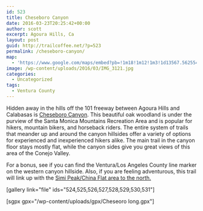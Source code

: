 ```yaml
---
id: 523
title: Cheseboro Canyon
date: 2016-03-23T20:25:42+00:00
author: scott
excerpt: Agoura Hills, Ca
layout: post
guid: http://trailcoffee.net/?p=523
permalink: /cheseboro-canyon/
map:
  - 'https://www.google.com/maps/embed?pb=!1m18!1m12!1m3!1d13567.56255418007!2d-118.7396335300624!3d34.15626281469889!2m3!1f0!2f0!3f0!3m2!1i1024!2i768!4f13.1!3m3!1m2!1s0x80e826ce7c11c117%3A0xc5a886a28e32bbd7!2s5794+Chesebro+Rd%2C+Agoura+Hills%2C+CA+91301!5e1!3m2!1sen!2sus!4v1467000478017'
image: /wp-content/uploads/2016/03/IMG_3121.jpg
categories:
  - Uncategorized
tags:
  - Ventura County
---
```

Hidden away in the hills off the 101 freeway between Agoura Hills and Calabasas is <a href="http://www.nps.gov/samo/planyourvisit/cheeseboropalocomado.htm">Cheseboro Canyon</a>. This beautiful oak woodland is under the purview of the Santa Monica Mountains Recreation Area and is popular for hikers, mountain bikers, and horseback riders. The entire system of trails that meander up and around the canyon hillsides offer a variety of options for experienced and inexperienced hikers alike. The main trail in the canyon floor stays mostly flat, while the canyon sides give you great views of this area of the Conejo Valley.

For a bonus, see if you can find the Ventura/Los Angeles County line marker on the western canyon hillside. Also, if you are feeling adventurous, this trail will link up with the <a href="http://trailcoffee.net/china-flat-in-simi-valley/">Simi Peak/China Flat area to the north.</a>

[gallery link="file" ids="524,525,526,527,528,529,530,531"]

[sgpx gpx="/wp-content/uploads/gpx/Cheseoro long.gpx"]